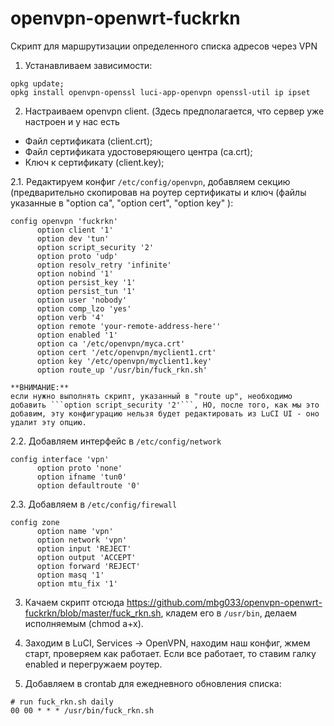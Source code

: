 # openvpn-openwrt-fuckrkn
Скрипт для маршрутизации определенного списка адресов через VPN


1. Устанавливаем зависимости:
 
  ```
  opkg update; 
  opkg install openvpn-openssl luci-app-openvpn openssl-util ip ipset
  ```
2. Настраиваем openvpn client. (Здесь предполагается, что сервер уже настроен и у нас есть  
  - Файл сертификата (client.crt);
  - Файл сертификата удостоверяющего центра (сa.crt);
  - Ключ к сертификату (client.key);

  2.1. Редактируем конфиг  ```/etc/config/openvpn```, добавляем секцию (предварительно скопировав на роутер сертификаты и ключ (файлы указанные в "option ca", "option cert", "option key" ):
  ```
  config openvpn 'fuckrkn'
        option client '1'
        option dev 'tun'
        option script_security '2'
        option proto 'udp'
        option resolv_retry 'infinite'
        option nobind '1'
        option persist_key '1'
        option persist_tun '1'
        option user 'nobody'
        option comp_lzo 'yes'
        option verb '4'
        option remote 'your-remote-address-here''
        option enabled '1'
        option ca '/etc/openvpn/myca.crt'
        option cert '/etc/openvpn/myclient1.crt'
        option key '/etc/openvpn/myclient1.key'
        option route_up '/usr/bin/fuck_rkn.sh'
  ```

	**ВНИМАНИЕ:**
	если нужно выполнять скрипт, указанный в "route up", необходимо добавить ```option script_security '2'```, НО, после того, как мы это добавим, эту конфигурацию нельзя будет редактировать из LuCI UI - оно удалит эту опцию.

  2.2. Добавляем интерфейс в ```/etc/config/network```
  ```
  config interface 'vpn'
        option proto 'none'
        option ifname 'tun0'
        option defaultroute '0'
  ```

  2.3. Добавляем в ```/etc/config/firewall```
  ```
  config zone
        option name 'vpn'
        option network 'vpn'
        option input 'REJECT'
        option output 'ACCEPT'
        option forward 'REJECT'
        option masq '1'
        option mtu_fix '1'
  ```
3. Качаем скрипт отсюда https://github.com/mbg033/openvpn-openwrt-fuckrkn/blob/master/fuck_rkn.sh, кладем его в ```/usr/bin```, делаем исполняемым (chmod a+x).

4. Заходим в LuCI, Services -> OpenVPN, находим наш конфиг, жмем старт, проверяем как работает. Если все работает, то ставим галку enabled и перегружаем роутер.

5. Добавляем в crontab для ежедневного обновления списка:
  ```
  # run fuck_rkn.sh daily
  00 00 * * * /usr/bin/fuck_rkn.sh
  ```
